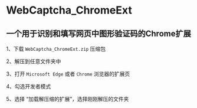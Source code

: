 # WebCaptcha_ChromeExt

## 一个用于识别和填写网页中图形验证码的Chrome扩展 

1、下载 `WebCaptcha_ChromeExt.zip` 压缩包

2、解压到任意文件夹中

3、打开 `Microsoft Edge` 或者 `Chrome` 浏览器的扩展页

4、勾选开发者模式

5、选择 “加载解压缩的扩展”，选择刚刚解压的文件夹
